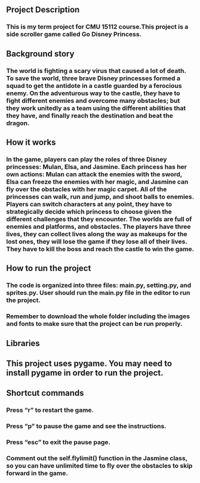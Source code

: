 

## Project Description 

### This is my term project for CMU 15112 course.This project is a side scroller game called Go Disney Princess. 

## Background story

### The world is fighting a scary virus that caused a lot of death. To save the world, three brave Disney princesses formed a squad to get the antidote in a castle guarded by a ferocious enemy. On the adventurous way to the castle, they have to fight different enemies and overcome many obstacles; but they work unitedly as a team using the different abilities that they have, and finally reach the destination and beat the dragon. 

## How it works

### In the game, players can play the roles of three Disney princesses: Mulan, Elsa, and Jasmine. Each princess has her own actions: Mulan can attack the enemies with the sword, Elsa can freeze the enemies with her magic, and Jasmine can fly over the obstacles with her magic carpet. All of the princesses can walk, run and jump, and shoot balls to enemies. Players can switch characters at any point, they have to strategically decide which princess to choose given the different challenges that they encounter. The worlds are full of enemies and platforms, and obstacles. The players have three lives, they can collect lives along the way as makeups for the lost ones, they will lose the game if they lose all of their lives. They have to kill the boss and reach the castle to win the game. 

## How to run the project

### The code is organized into three files: main.py, setting.py, and sprites.py. User should run the main.py file in the editor to run the project. 

### Remember to download the whole folder including the images and fonts to make sure that the project can be run properly.


## Libraries

## This project uses pygame. You may need to install pygame in order to run the project.


## Shortcut commands

### Press “r” to restart the game.
### Press “p” to pause the game and see the instructions.
### Press “esc” to exit the pause page. 
### Comment out the self.flylimit() function in the Jasmine class, so you can have unlimited time to fly over the obstacles to skip forward in the game.




